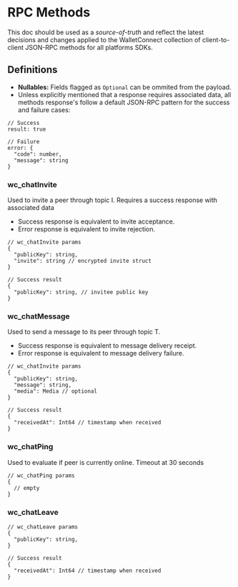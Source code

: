# RPC Methods

This doc should be used as a _source-of-truth_ and reflect the latest decisions and changes applied to the WalletConnect collection of client-to-client JSON-RPC methods for all platforms SDKs.

## Definitions

- **Nullables:** Fields flagged as `Optional` can be ommited from the payload.
- Unless explicitly mentioned that a response requires associated data, all methods response's follow a default JSON-RPC pattern for the success and failure cases:

```jsonc
// Success
result: true

// Failure
error: {
  "code": number,
  "message": string
}
```

### wc_chatInvite

Used to invite a peer through topic I. Requires a success response with associated data

- Success response is equivalent to invite acceptance.
- Error response is equivalent to invite rejection.

```jsonc
// wc_chatInvite params
{
  "publicKey": string,
  "invite": string // encrypted invite struct
}
```

```jsonc
// Success result
{
  "publicKey": string, // invitee public key
}
```

### wc_chatMessage

Used to send a message to its peer through topic T.

- Success response is equivalent to message delivery receipt.
- Error response is equivalent to message delivery failure.

```jsonc
// wc_chatInvite params
{
  "publicKey": string,
  "message": string,
  "media": Media // optional
}
```

```jsonc
// Success result
{
  "receivedAt": Int64 // timestamp when received
}
```

### wc_chatPing

Used to evaluate if peer is currently online. Timeout at 30 seconds

```jsonc
// wc_chatPing params
{
  // empty
}
```

### wc_chatLeave

```jsonc
// wc_chatLeave params
{
  "publicKey": string,
}
```

```jsonc
// Success result
{
  "receivedAt": Int64 // timestamp when received
}
```
